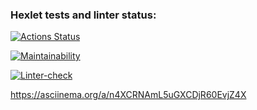 ### Hexlet tests and linter status:
[![Actions Status](https://github.com/NickMasl/python-project-lvl1/workflows/hexlet-check/badge.svg)](https://github.com/NickMasl/python-project-lvl1/actions)

[![Maintainability](https://api.codeclimate.com/v1/badges/9606ee203b833c4f0d28/maintainability)](https://codeclimate.com/github/NickMasl/python-project-lvl1/maintainability)

[![Linter-check](https://github.com/NickMasl/python-project-lvl1/workflows/linter-check/badge.svg)](https://github.com/NickMasl/python-project-lvl1/actions/workflows/make_lint.yml)

https://asciinema.org/a/n4XCRNAmL5uGXCDjR60EvjZ4X
